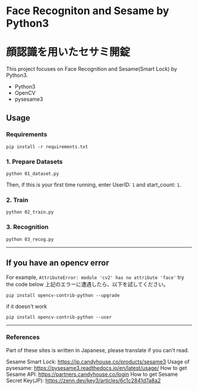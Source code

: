 # Face Recogniton and Sesame by Python3
# 顔認識を用いたセサミ開錠

This project focuses on Face Recognition and Sesame(Smart Lock) by Python3.

- Python3
- OpenCV
- pysesame3

## Usage

### Requirements 
```
pip install -r requirements.txt
```

### 1. Prepare Datasets
```
python 01_dataset.py
```
Then, if this is your first time running, enter UserID: `1` and start_count: `1`.

### 2. Train
```
python 02_train.py
```

### 3. Recognition
```
python 03_recog.py
``` 
---
## If you have an opencv error
For example, ` AttributeError: module 'cv2' has no attribute 'face' `
try the code below
上記のエラーに遭遇したら、以下を試してください。

```
pip install opencv-contrib-python --upgrade
```
if it doesn't work
```
pip install opencv-contrib-python --user
```

---
### References
Part of these sites is written in Japanese, please translate if you can't read.

Sesame Smart Lock: https://jp.candyhouse.co/products/sesame3
Usage of pysesame: https://pysesame3.readthedocs.io/en/latest/usage/
How to get Sesame API: https://partners.candyhouse.co/login
How to get Sesame Secret Key(JP): https://zenn.dev/key3/articles/6c1c2841d7a8a2


